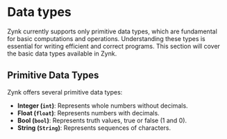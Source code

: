 # Data types

Zynk currently supports only primitive data types, which are fundamental for basic computations and operations. Understanding these types is essential for writing efficient and correct programs. This section will cover the basic data types available in Zynk.

## Primitive Data Types

Zynk offers several primitive data types:

- **Integer (`int`)**: Represents whole numbers without decimals.
- **Float (`float`)**: Represents numbers with decimals.
- **Bool (`bool`)**: Represents truth values, true or false (1 and 0).
- **String (`String`)**: Represents sequences of characters.
